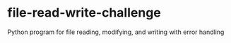 # file-read-write-challenge
Python program for file reading, modifying, and writing with error handling
